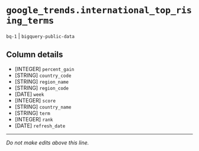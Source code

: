 # `google_trends.international_top_rising_terms`
`bq-1` | `bigquery-public-data`

## Column details
* [INTEGER]   `percent_gain`
* [STRING]    `country_code`
* [STRING]    `region_name`
* [STRING]    `region_code`
* [DATE]      `week`
* [INTEGER]   `score`
* [STRING]    `country_name`
* [STRING]    `term`
* [INTEGER]   `rank`
* [DATE]      `refresh_date`

-------------------------------------------------------------------------------
*Do not make edits above this line.*
